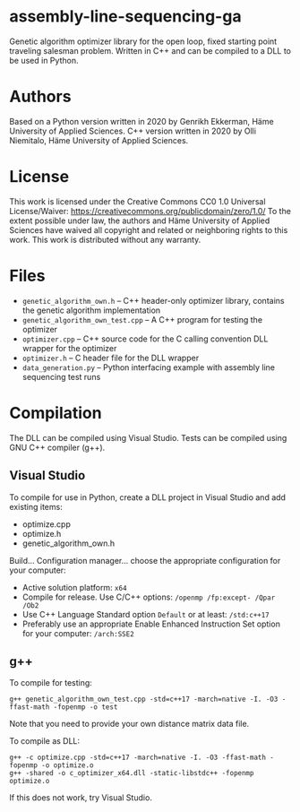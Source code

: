# assembly-line-sequencing-ga
Genetic algorithm optimizer library for the open loop, fixed starting point traveling salesman problem. Written in C++ and can be compiled to a DLL to be used in Python.

# Authors
Based on a Python version written in 2020 by Genrikh Ekkerman, Häme University of Applied Sciences.
C++ version written in 2020 by Olli Niemitalo, Häme University of Applied Sciences.
 
# License
This work is licensed under the Creative Commons CC0 1.0 Universal License/Waiver: https://creativecommons.org/publicdomain/zero/1.0/
To the extent possible under law, the authors and Häme University of Applied Sciences have waived all copyright and related or neighboring rights to this work.
This work is distributed without any warranty.

# Files

* `genetic_algorithm_own.h` – C++ header-only optimizer library, contains the genetic algorithm implementation
* `genetic_algorithm_own_test.cpp` – A C++ program for testing the optimizer
* `optimizer.cpp` – C++ source code for the C calling convention DLL wrapper for the optimizer
* `optimizer.h` – C header file for the DLL wrapper
* `data_generation.py` – Python interfacing example with assembly line sequencing test runs

# Compilation

The DLL can be compiled using Visual Studio. Tests can be compiled using GNU C++ compiler (g++).

## Visual Studio
To compile for use in Python, create a DLL project in Visual Studio and add existing items:

* optimize.cpp
* optimize.h
* genetic_algorithm_own.h

Build... Configuration manager... choose the appropriate configuration for your computer:

* Active solution platform: `x64`
* Compile for release. Use C/C++ options: `/openmp /fp:except- /Qpar /Ob2`
* Use C++ Language Standard option `Default` or at least: `/std:c++17`
* Preferably use an appropriate Enable Enhanced Instruction Set option for your computer: `/arch:SSE2`

## g++
To compile for testing:

`g++ genetic_algorithm_own_test.cpp -std=c++17 -march=native -I. -O3 -ffast-math -fopenmp -o test`

Note that you need to provide your own distance matrix data file.

To compile as DLL:

```
g++ -c optimize.cpp -std=c++17 -march=native -I. -O3 -ffast-math -fopenmp -o optimize.o
g++ -shared -o c_optimizer_x64.dll -static-libstdc++ -fopenmp optimize.o
```

 If this does not work, try Visual Studio.
